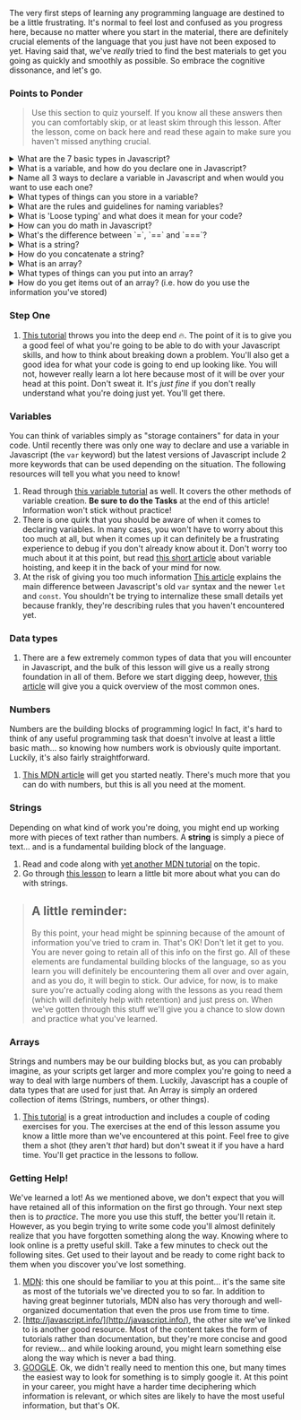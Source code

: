 The very first steps of learning any programming language are destined to be a little frustrating.  It's normal to feel lost and confused as you progress here, because no matter where you start in the material, there are definitely crucial elements of the language that you just have not been exposed to yet.  Having said that, we've _really_ tried to find the best materials to get you going as quickly and smoothly as possible. So embrace the cognitive dissonance, and let's go.

### Points to Ponder

> Use this section to quiz yourself.  If you know all these answers then you can comfortably skip, or at least skim through this lesson.  After the lesson, come on back here and read these again to make sure you haven't missed anything crucial.

<details>
  <summary>What are the 7 basic types in Javascript?</summary>

  * Boolean
  * Null
  * Undefined
  * Number
  * String
  * Symbol
  * Object
</details>

<details>
  <summary>What is a variable, and how do you declare one in Javascript?</summary>

  * A variable is a "storage container" for data.  
  * You can declare a variable in Javascript by using the `=` (single equals) sign:
    * `let message = "Hello"`
</details>

<details>
  <summary>
    Name all 3 ways to declare a variable in Javascript and when would you want to use each one?
  </summary>

  * `let` - Used to declare most variables.
  * `const` - Used to declare an unchanging (constant) variable.
  * `var` - Has genereally been replaced by the other two.  Common to see in older code.
</details>

<details>
  <summary>What types of things can you store in a variable?</summary>

  * You can store any of the 7 basic types in a variable
</details>

<details>
  <summary>What are the rules and guidelines for naming variables?</summary>

  * Variable names must contain only letters, digits, `$` and `_`
  * Stay away from generic variable names like `a`, `b`, or `x`
  * Use `camelCase` to name variables with multiple words
    * `let myVeryLongVariableName = 2`
  * Use `ALL_CAPS` and underscores to name constants
    * `const MY_BIRTH_YEAR = 1994`
</details>

<details>
  <summary>What is 'Loose typing' and what does it mean for your code?</summary>

  * Loose typing allows you to declare variables as you need them.
  * You may assign multiple types to the same variable
    * `let foo = 13;  // foo is a Number`
    * `foo = 'bar';   // foo is now a String`
    * `foo = true;    // foo is now a Boolean`
</details>

<details>
  <summary>How can you do math in Javascript?</summary>

  * Math can be done in Javascript by using operators, the basics being:
    * Addition: `6 + 9` equals `15`
    * Subtraction: `20 - 5` equals `15`
    * Multiplication: `3 * 4` equals `12`
    * Division: `24 / 5` equals `4.8`
    * Modulo: `24 % 5` equals `4`
</details>

<details>
  <summary>What's the difference between `=`, `==` and `===`?</summary>

  * Single Equality `=` is an Assignment Operator. It assigns values to variables
  * Double Equality `==` loosely checks for equality
    * `3 == '3' // true`
  * Triple Equality `===` strictly checks for equality
    * `3 === '3' // false`
</details>

<details>
  <summary>What is a string?</summary>

  * A string is a sequence of characters used to represent text
</details>

<details>
  <summary>How do you concatenate a string?</summary>

  * To concatenate a string, you "add" the strings together
    * `"The Od" + "in Project"  // "The Odin Project"`
</details>

<details>
  <summary>What is an array?</summary>

  * An array is an indexed collection of objects
</details>

<details>
  <summary>What types of things can you put into an array?</summary>

  * Any variable or basic type (Boolean, String, Number, etc.) can be stored in an array 
</details>

<details>
  <summary>
    How do you get items out of an array? (i.e. how do you use the information you've stored)
  </summary>

  * You may access arrays through their elements:
    * `let arr = [1, "b", true, null]`
    * `arr[0]  // 1`
    * `arr[2]  // true`
</details>

### Step One

1. [This tutorial](https://developer.mozilla.org/en-US/docs/Learn/JavaScript/First_steps/A_first_splash) throws you into the deep end 🔥. The point of it is to give you a good feel of what you're going to be able to do with your Javascript skills, and how to think about breaking down a problem.  You'll also get a good idea for what your code is going to end up looking like. You will not, however really learn a lot here because most of it will be over your head at this point.  Don't sweat it.  It's _just fine_ if you don't really understand what you're doing just yet.  You'll get there.

### Variables
You can think of variables simply as "storage containers" for data in your code.  Until recently there was only one way to declare and use a variable in Javascript (the `var` keyword) but the latest versions of Javascript include 2 more keywords that can be used depending on the situation. The following resources will tell you what you need to know!

1. Read through [this variable tutorial](http://javascript.info/variables) as well. It covers the other methods of variable creation.  __Be sure to do the Tasks__ at the end of this article!  Information won't stick without practice!
2. There is one quirk that you should be aware of when it comes to declaring variables.  In many cases, you won't have to worry about this too much at all, but when it comes up it can definitely be a frustrating experience to debug if you don't already know about it.  Don't worry too much about it at this point, but read [this short article](https://developer.mozilla.org/en-US/docs/Web/JavaScript/Reference/Statements/var#var_hoisting) about variable hoisting, and keep it in the back of your mind for now.
3. At the risk of giving you too much information [This article](http://wesbos.com/javascript-scoping/) explains the main difference between Javascript's old `var` syntax and the newer `let` and `const`.  You shouldn't be trying to internalize these small details yet because frankly, they're describing rules that you haven't encountered yet.

### Data types

1. There are a few extremely common types of data that you will encounter in Javascript, and the bulk of this lesson will give us a really strong foundation in all of them.  Before we start digging deep, however, [this article](http://javascript.info/types) will give you a quick overview of the most common ones.

### Numbers
Numbers are the building blocks of programming logic!  In fact, it's hard to think of any useful programming task that doesn't involve at least a little basic math... so knowing how numbers work is obviously quite important.  Luckily, it's also fairly straightforward.

1. [This MDN article](https://developer.mozilla.org/en-US/docs/Learn/JavaScript/First_steps/Math) will get you started neatly. There's much more that you can do with numbers, but this is all you need at the moment.

### Strings
Depending on what kind of work you're doing, you might end up working more with pieces of text rather than numbers. A __string__ is simply a piece of text... and is a fundamental building block of the language.

1. Read and code along with [yet another MDN tutorial](https://developer.mozilla.org/en-US/docs/Learn/JavaScript/First_steps/Strings) on the topic. 
2. Go through [this lesson](https://developer.mozilla.org/en-US/docs/Learn/JavaScript/First_steps/Useful_string_methods) to learn a little bit more about what you can do with strings.

> ## A little reminder: 
> By this point, your head might be spinning because of the amount of information you've tried to cram in. That's OK! Don't let it get to you. You are never going to retain all of this info on the first go.  All of these elements are fundamental building blocks of the language, so as you learn you will definitely be encountering them all over and over again, and as you do, it will begin to stick. Our advice, for now, is to make sure you're actually coding along with the lessons as you read them (which will definitely help with retention) and just press on.  When we've gotten through this stuff we'll give you a chance to slow down and practice what you've learned.

### Arrays
Strings and numbers may be our building blocks but, as you can probably imagine, as your scripts get larger and more complex you're going to need a way to deal with large numbers of them.  Luckily, Javascript has a couple of data types that are used for just that.  An Array is simply an ordered collection of items (Strings, numbers, or other things).

1. [This tutorial](https://developer.mozilla.org/en-US/docs/Learn/JavaScript/First_steps/Arrays) is a great introduction and includes a couple of coding exercises for you. The exercises at the end of this lesson assume you know a little more than we've encountered at this point.  Feel free to give them a shot (they aren't *that* hard) but don't sweat it if you have a hard time.  You'll get practice in the lessons to follow.

### Getting Help!
We've learned a lot!  As we mentioned above, we don't expect that you will have retained all of this information on the first go through.  Your next step then is to _practice_.  The more you use this stuff, the better you'll retain it.  However, as you begin trying to write some code you'll almost definitely realize that you have forgotten something along the way.  Knowing where to look online is a pretty useful skill.  Take a few minutes to check out the following sites.  Get used to their layout and be ready to come right back to them when you discover you've lost something.

1. [MDN](https://developer.mozilla.org/en-US/): this one should be familiar to you at this point...  it's the same site as most of the tutorials we've directed you to so far.  In addition to having great beginner tutorials, MDN also has very thorough and well-organized documentation that even the pros use from time to time.
2. [http://javascript.info/](http://javascript.info/), the other site we've linked to is another good resource.  Most of the content takes the form of tutorials rather than documentation, but they're more concise and good for review... and while looking around, you might learn something else along the way which is never a bad thing.
3. [GOOGLE](http://lmgtfy.com/?q=GOOGLE). Ok, we didn't really need to mention this one, but many times the easiest way to look for something is to simply google it.  At this point in your career, you might have a harder time deciphering which information is relevant, or which sites are likely to have the most useful information, but that's OK.  

